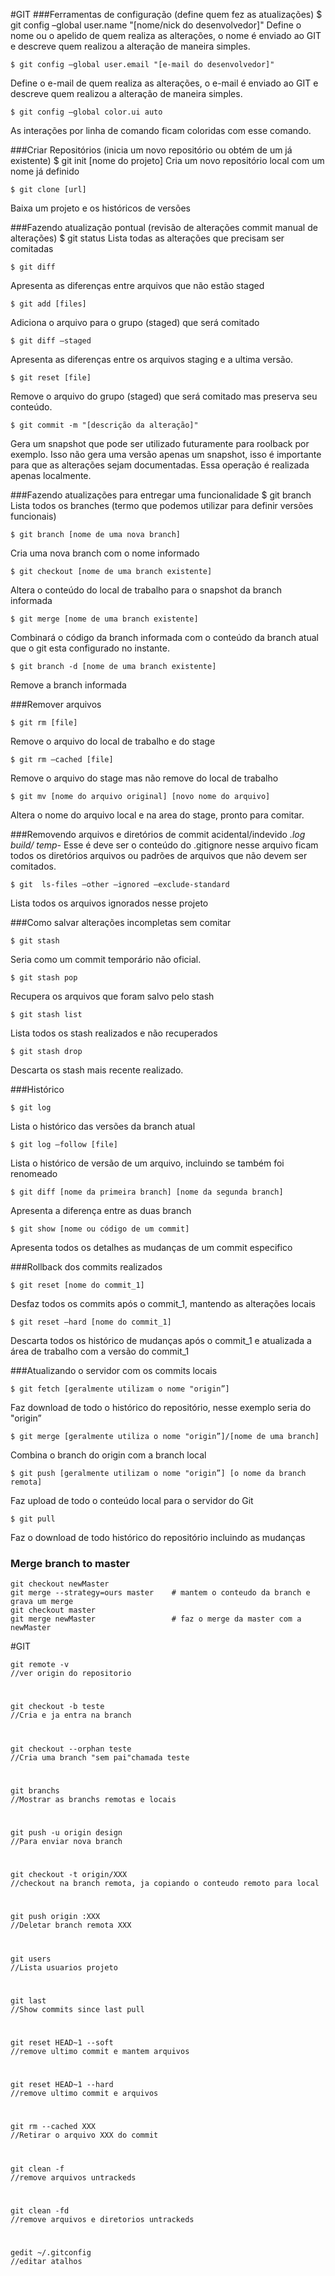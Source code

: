 #GIT
###Ferramentas de configuração (define quem fez as atualizações)
	$ git config –global user.name "[nome/nick do desenvolvedor]"
Define o nome ou o apelido de quem realiza as alterações, o nome é enviado ao GIT e descreve quem realizou a alteração de maneira simples.

	$ git config –global user.email "[e-mail do desenvolvedor]"
Define o e-mail de quem realiza as alterações, o e-mail é enviado ao GIT e descreve quem realizou a alteração de maneira simples.

	$ git config –global color.ui auto
As interações por linha de comando ficam coloridas com esse comando.

###Criar Repositórios (inicia um novo repositório ou obtém de um já existente)
	$ git init [nome do projeto]
Cria um novo repositório local com um nome já definido

	$ git clone [url]
Baixa um projeto e os históricos de versões

###Fazendo atualização pontual (revisão de alterações commit manual de alterações)
	$ git status
Lista todas as alterações que precisam ser comitadas
	
    $ git diff
Apresenta as diferenças entre arquivos que não estão staged
	
    $ git add [files]
Adiciona o arquivo para o grupo (staged) que será comitado
	
    $ git diff –staged
Apresenta as diferenças entre os arquivos staging e a ultima versão.
	
    $ git reset [file]
Remove o arquivo do grupo (staged) que será comitado mas preserva seu conteúdo.
	
    $ git commit -m "[descrição da alteração]"
Gera um snapshot que pode ser utilizado futuramente para roolback por exemplo. Isso não gera uma versão apenas um snapshot, isso é importante para que as alterações sejam documentadas. Essa operação é realizada apenas localmente.

###Fazendo atualizações para entregar uma funcionalidade
	$ git branch
Lista todos os branches (termo que podemos utilizar para definir versões funcionais)
	
    $ git branch [nome de uma nova branch]
Cria uma nova branch com o nome informado
	
    $ git checkout [nome de uma branch existente]
Altera o conteúdo do local de trabalho para o snapshot da branch informada
	
    $ git merge [nome de uma branch existente]
Combinará o código da branch informada com o conteúdo da branch atual que o git esta configurado no instante.
	
    $ git branch -d [nome de uma branch existente]
Remove a branch informada

###Remover arquivos
	
    $ git rm [file]
Remove o arquivo do local de trabalho e do stage
	
    $ git rm –cached [file]
Remove o arquivo do stage mas não remove do local de trabalho
	
    $ git mv [nome do arquivo original] [novo nome do arquivo]
Altera o nome do arquivo local e na area do stage, pronto para comitar.

###Removendo arquivos e diretórios de commit acidental/indevido
	*.log
	build/
	temp-*
Esse é deve ser o conteúdo do .gitignore nesse arquivo ficam todos os diretórios arquivos ou padrões de arquivos que não devem ser comitados.

	$ git  ls-files –other –ignored –exclude-standard
Lista todos os arquivos ignorados nesse projeto

###Como salvar alterações incompletas sem comitar
	
    $ git stash
Seria como um commit temporário não oficial.
	
    $ git stash pop
Recupera os arquivos que foram salvo pelo stash
	
    $ git stash list
Lista todos os stash realizados e não recuperados
	
    $ git stash drop
Descarta os stash mais recente realizado.

###Histórico
	
    $ git log
Lista o histórico das versões da branch atual
	
    $ git log –follow [file]
Lista o histórico de versão de um arquivo, incluindo se também foi renomeado
	
    $ git diff [nome da primeira branch] [nome da segunda branch]
Apresenta a diferença entre as duas branch
	
    $ git show [nome ou código de um commit]
Apresenta todos os detalhes  as mudanças de um commit especifico

###Rollback dos commits realizados
	
    $ git reset [nome do commit_1]
Desfaz todos os commits após o commit_1, mantendo as alterações locais
	
    $ git reset –hard [nome do commit_1]
Descarta todos os histórico de mudanças após o commit_1 e atualizada a área de trabalho com a versão do commit_1

###Atualizando o servidor com os commits locais
	
    $ git fetch [geralmente utilizam o nome "origin”]
Faz download de todo o histórico do repositório, nesse exemplo seria do "origin”
	
    $ git merge [geralmente utiliza o nome "origin”]/[nome de uma branch]
Combina o branch do origin com a branch local
	
    $ git push [geralmente utilizam o nome "origin”] [o nome da branch remota]
Faz upload de todo o conteúdo local  para o servidor do Git
	
    $ git pull
Faz o download de todo histórico do repositório incluindo as mudanças

### Merge branch to master

    git checkout newMaster
    git merge --strategy=ours master    # mantem o conteudo da branch e grava um merge
    git checkout master
    git merge newMaster             	# faz o merge da master com a newMaster



#GIT

	git remote -v
	//ver origin do repositorio
#

	git checkout -b teste
	//Cria e ja entra na branch
#

	git checkout --orphan teste
	//Cria uma branch "sem pai"chamada teste
#

	git branchs
	//Mostrar as branchs remotas e locais	
#

	git push -u origin design
	//Para enviar nova branch	
#

	git checkout -t origin/XXX
	//checkout na branch remota, ja copiando o conteudo remoto para local	
#

	git push origin :XXX
	//Deletar branch remota XXX	
#

	git users
	//Lista usuarios projeto	
#

	git last
	//Show commits since last pull	
#

	git reset HEAD~1 --soft
	//remove ultimo commit e mantem arquivos	
#

	git reset HEAD~1 --hard
	//remove ultimo commit e arquivos	
#

	git rm --cached XXX
	//Retirar o arquivo XXX do commit	
#

	git clean -f
	//remove arquivos untrackeds	
#

	git clean -fd
	//remove arquivos e diretorios untrackeds	
#

	gedit ~/.gitconfig
	//editar atalhos
